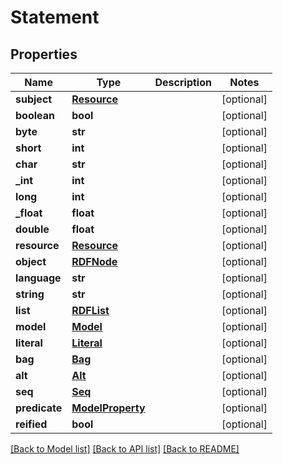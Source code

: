 # Statement

## Properties
Name | Type | Description | Notes
------------ | ------------- | ------------- | -------------
**subject** | [**Resource**](Resource.md) |  | [optional] 
**boolean** | **bool** |  | [optional] 
**byte** | **str** |  | [optional] 
**short** | **int** |  | [optional] 
**char** | **str** |  | [optional] 
**_int** | **int** |  | [optional] 
**long** | **int** |  | [optional] 
**_float** | **float** |  | [optional] 
**double** | **float** |  | [optional] 
**resource** | [**Resource**](Resource.md) |  | [optional] 
**object** | [**RDFNode**](RDFNode.md) |  | [optional] 
**language** | **str** |  | [optional] 
**string** | **str** |  | [optional] 
**list** | [**RDFList**](RDFList.md) |  | [optional] 
**model** | [**Model**](Model.md) |  | [optional] 
**literal** | [**Literal**](Literal.md) |  | [optional] 
**bag** | [**Bag**](Bag.md) |  | [optional] 
**alt** | [**Alt**](Alt.md) |  | [optional] 
**seq** | [**Seq**](Seq.md) |  | [optional] 
**predicate** | [**ModelProperty**](ModelProperty.md) |  | [optional] 
**reified** | **bool** |  | [optional] 

[[Back to Model list]](../README.md#documentation-for-models) [[Back to API list]](../README.md#documentation-for-api-endpoints) [[Back to README]](../README.md)


